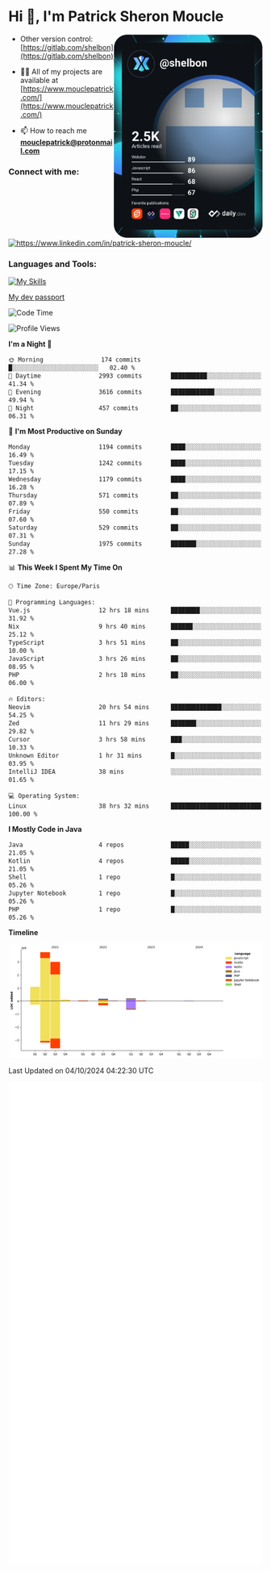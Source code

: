  
  <div align="left">
  <h1 align="left"> Hi 👋, I'm Patrick Sheron Moucle</h1>
<a     href="https://app.daily.dev/shelbon"><img src="https://github.com/shelbon/shelbon/blob/main/devcard.svg"  width="295" align="right" alt="shelbon's Dev Card"/></a>

- Other version control: [https://gitlab.com/shelbon](https://gitlab.com/shelbon)
- 👨‍💻 All of my projects are available at [https://www.mouclepatrick.com/](https://www.mouclepatrick.com/)

- 📫 How to reach me **mouclepatrick@protonmail.com**

<h3 align="left">Connect with me:</h3>
<p align="left">
<a href="https://linkedin.com/in/https://www.linkedin.com/in/patrick-sheron-moucle/" target="blank"  ><img align="center" src="https://raw.githubusercontent.com/rahuldkjain/github-profile-readme-generator/master/src/images/icons/Social/linked-in-alt.svg" alt="https://www.linkedin.com/in/patrick-sheron-moucle/" height="30" width="40" /></a>
</p>

<h3 align="left">Languages and Tools:</h3>
 
 [![My Skills](https://skillicons.dev/icons?i=kotlin,java,svelte,vue,spring,laravel,nuxt,htmx,go,php,elixir,graphql,css,html,tailwind,idea,vscode,redis,git,gitlab&perline=6&theme=light)](https://skillicons.dev)

[My dev passport](https://passeport.dev/p/e96cf336-11d7-4edd-916d-11af626333a8)
<!--START_SECTION:waka-->
![Code Time](http://img.shields.io/badge/Code%20Time-4%2C502%20hrs%209%20mins-blue)

![Profile Views](http://img.shields.io/badge/Profile%20Views-0-blue)

**I'm a Night 🦉** 

```text
🌞 Morning                174 commits         █░░░░░░░░░░░░░░░░░░░░░░░░   02.40 % 
🌆 Daytime                2993 commits        ██████████░░░░░░░░░░░░░░░   41.34 % 
🌃 Evening                3616 commits        ████████████░░░░░░░░░░░░░   49.94 % 
🌙 Night                  457 commits         ██░░░░░░░░░░░░░░░░░░░░░░░   06.31 % 
```
📅 **I'm Most Productive on Sunday** 

```text
Monday                   1194 commits        ████░░░░░░░░░░░░░░░░░░░░░   16.49 % 
Tuesday                  1242 commits        ████░░░░░░░░░░░░░░░░░░░░░   17.15 % 
Wednesday                1179 commits        ████░░░░░░░░░░░░░░░░░░░░░   16.28 % 
Thursday                 571 commits         ██░░░░░░░░░░░░░░░░░░░░░░░   07.89 % 
Friday                   550 commits         ██░░░░░░░░░░░░░░░░░░░░░░░   07.60 % 
Saturday                 529 commits         ██░░░░░░░░░░░░░░░░░░░░░░░   07.31 % 
Sunday                   1975 commits        ███████░░░░░░░░░░░░░░░░░░   27.28 % 
```


📊 **This Week I Spent My Time On** 

```text
🕑︎ Time Zone: Europe/Paris

💬 Programming Languages: 
Vue.js                   12 hrs 18 mins      ████████░░░░░░░░░░░░░░░░░   31.92 % 
Nix                      9 hrs 40 mins       ██████░░░░░░░░░░░░░░░░░░░   25.12 % 
TypeScript               3 hrs 51 mins       ██░░░░░░░░░░░░░░░░░░░░░░░   10.00 % 
JavaScript               3 hrs 26 mins       ██░░░░░░░░░░░░░░░░░░░░░░░   08.95 % 
PHP                      2 hrs 18 mins       ██░░░░░░░░░░░░░░░░░░░░░░░   06.00 % 

🔥 Editors: 
Neovim                   20 hrs 54 mins      ██████████████░░░░░░░░░░░   54.25 % 
Zed                      11 hrs 29 mins      ███████░░░░░░░░░░░░░░░░░░   29.82 % 
Cursor                   3 hrs 58 mins       ███░░░░░░░░░░░░░░░░░░░░░░   10.33 % 
Unknown Editor           1 hr 31 mins        █░░░░░░░░░░░░░░░░░░░░░░░░   03.95 % 
IntelliJ IDEA            38 mins             ░░░░░░░░░░░░░░░░░░░░░░░░░   01.65 % 

💻 Operating System: 
Linux                    38 hrs 32 mins      █████████████████████████   100.00 % 
```

**I Mostly Code in Java** 

```text
Java                     4 repos             █████░░░░░░░░░░░░░░░░░░░░   21.05 % 
Kotlin                   4 repos             █████░░░░░░░░░░░░░░░░░░░░   21.05 % 
Shell                    1 repo              █░░░░░░░░░░░░░░░░░░░░░░░░   05.26 % 
Jupyter Notebook         1 repo              █░░░░░░░░░░░░░░░░░░░░░░░░   05.26 % 
PHP                      1 repo              █░░░░░░░░░░░░░░░░░░░░░░░░   05.26 % 
```



**Timeline**

![Lines of Code chart](https://raw.githubusercontent.com/shelbon/shelbon/main/assets/bar_graph.png)


 Last Updated on 04/10/2024 04:22:30 UTC
<!--END_SECTION:waka--> 
![Metrics](https://github.com/shelbon/shelbon/blob/main/github-metrics.svg)
